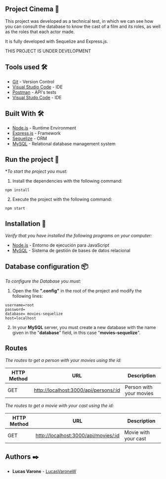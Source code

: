 ## Project Cinema 🚀

This project was developed as a technical test, in which we can see how you can consult the database to know the cast of a film and its roles, as well as the roles that each actor made.

It is fully developed with Sequelize and Express.js.

THIS PROJECT IS UNDER DEVELOPMENT

## Tools used 🛠️

* [Git](https://git-scm.com/book/es/v2/Empezando-Instalando-Git) - Version Control
* [Visual Studio Code](https://code.visualstudio.com/) - IDE
* [Postman](https://www.getpostman.com/) - API's tests
* [Visual Studo Code](https://code.visualstudio.com/) - IDE

## Built With 🛠

* [Node.js](https://nodejs.org/es/) - Runtime Environment
* [Express.js](https://expressjs.com/es/) - Framework
* [Sequelize](https://sequelize.org/) - ORM
* [MySQL](https://www.mysql.com/es/) - Relational database management system

## Run the project 🚀

*_To start the project you must:_

1. Install the dependencies with the following command:
```
npm install
```

2. Execute the project with the following command:
```
npm start
```


## Installation 🔧

_Verify that you have installed the following programs on your computer:_

* [Node.js](https://nodejs.org/es/) - Entorno de ejecución para JavaScript
* [MySQL](https://www.mysql.com/es/) - Sistema de gestión de bases de datos relacional


## Database configuration 📦


_To configure the Database you must:_


1. Open the file **".config"** in the root of the project and modify the following lines:

```
username=root
password=
database= movies-sequelize
host=localhost
```

2. In your **MySQL** server, you must create a new database with the name given in the "**database**" field, in this case "**movies-sequelize**".

## Routes

_The routes to get a person with your movies using the id:_

| HTTP Method | URL | Description|
| --- | --- | --- |
| GET | [http://localhost:3000/api/persons/:id](http://localhost:3000/api/persons/:id) | Person with your movies|

_The routes to get a movie with your cast using the id:_

| HTTP Method | URL | Description|
| --- | --- | --- |
| GET | [http://localhost:3000/api/movies/:id](http://localhost:3000/api/movies/:id) | Movie with your cast|


## Authors ✒️

* **Lucas Varone** - [LucasVaroneW](https://github.com/LucasVaroneW)

